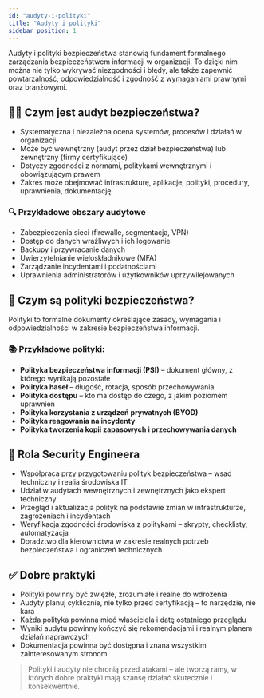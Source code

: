 ```yaml
---
id: "audyty-i-polityki"
title: "Audyty i polityki"
sidebar_position: 1
---
```


Audyty i polityki bezpieczeństwa stanowią fundament formalnego zarządzania bezpieczeństwem informacji w organizacji. To dzięki nim można nie tylko wykrywać niezgodności i błędy, ale także zapewnić powtarzalność, odpowiedzialność i zgodność z wymaganiami prawnymi oraz branżowymi.

## 🕵️‍♂️ Czym jest audyt bezpieczeństwa?

- Systematyczna i niezależna ocena systemów, procesów i działań w organizacji
- Może być wewnętrzny (audyt przez dział bezpieczeństwa) lub zewnętrzny (firmy certyfikujące)
- Dotyczy zgodności z normami, politykami wewnętrznymi i obowiązującym prawem
- Zakres może obejmować infrastrukturę, aplikacje, polityki, procedury, uprawnienia, dokumentację

### 🔍 Przykładowe obszary audytowe

- Zabezpieczenia sieci (firewalle, segmentacja, VPN)
- Dostęp do danych wrażliwych i ich logowanie
- Backupy i przywracanie danych
- Uwierzytelnianie wieloskładnikowe (MFA)
- Zarządzanie incydentami i podatnościami
- Uprawnienia administratorów i użytkowników uprzywilejowanych

## 🧾 Czym są polityki bezpieczeństwa?

Polityki to formalne dokumenty określające zasady, wymagania i odpowiedzialności w zakresie bezpieczeństwa informacji.

### 📚 Przykładowe polityki:

- **Polityka bezpieczeństwa informacji (PSI)** – dokument główny, z którego wynikają pozostałe
- **Polityka haseł** – długość, rotacja, sposób przechowywania
- **Polityka dostępu** – kto ma dostęp do czego, z jakim poziomem uprawnień
- **Polityka korzystania z urządzeń prywatnych (BYOD)**
- **Polityka reagowania na incydenty**
- **Polityka tworzenia kopii zapasowych i przechowywania danych**

## 🔧 Rola Security Engineera

- Współpraca przy przygotowaniu polityk bezpieczeństwa – wsad techniczny i realia środowiska IT
- Udział w audytach wewnętrznych i zewnętrznych jako ekspert techniczny
- Przegląd i aktualizacja polityk na podstawie zmian w infrastrukturze, zagrożeniach i incydentach
- Weryfikacja zgodności środowiska z politykami – skrypty, checklisty, automatyzacja
- Doradztwo dla kierownictwa w zakresie realnych potrzeb bezpieczeństwa i ograniczeń technicznych

## ✅ Dobre praktyki

- Polityki powinny być zwięzłe, zrozumiałe i realne do wdrożenia
- Audyty planuj cyklicznie, nie tylko przed certyfikacją – to narzędzie, nie kara
- Każda polityka powinna mieć właściciela i datę ostatniego przeglądu
- Wyniki audytu powinny kończyć się rekomendacjami i realnym planem działań naprawczych
- Dokumentacja powinna być dostępna i znana wszystkim zainteresowanym stronom

> Polityki i audyty nie chronią przed atakami – ale tworzą ramy, w których dobre praktyki mają szansę działać skutecznie i konsekwentnie.
